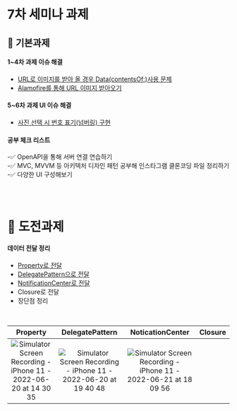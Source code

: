 # 7차 세미나 과제

## 🌱 기본과제
#### 1~4차 과제 이슈 해결
  - [URL로 이미지를 받아 올 경우 Data(contentsOf:)사용 문제](https://88yhtserof.tistory.com/52)
  - [Alamofire를 통해 URL 이미지 받아오기](https://88yhtserof.tistory.com/53)

#### 5~6차 과제 UI 이슈 해결
  - [사진 선택 시 번호 표기(넘버링) 구현](https://88yhtserof.tistory.com/55)

#### 공부 체크 리스트<br>
  -✅ OpenAPI을 통해 서버 연결 연습하기<br>
  -✅ MVC, MVVM 등 아키텍처 디자인 패턴 공부해 인스타그램 클론코딩 파일 정리하기<br>
  -✅ 다양한 UI 구성해보기<br>
  
<br>
<br>

# 🌿 도전과제
#### 데이터 전달 정리
  - [Property로 전달](https://88yhtserof.tistory.com/56)
  - [DelegatePattern으로 전달](https://88yhtserof.tistory.com/57)
  - [NotificationCenter로 전달](https://88yhtserof.tistory.com/58)
  - Closure로 전달
  - 장단점 정리
<br>

|Property|DelegatePattern|NoticationCenter|Closure|
| :-----------: | :-----------: | :-----------: | :-----------: |
| ![Simulator Screen Recording - iPhone 11 - 2022-06-20 at 14 30 35](https://user-images.githubusercontent.com/65601189/174598327-2d75d313-b329-44c4-b2e7-4b06657ad630.gif)| ![Simulator Screen Recording - iPhone 11 - 2022-06-20 at 19 40 48](https://user-images.githubusercontent.com/65601189/174598366-51a5161e-c507-47c8-8260-c3b4e135a171.gif)|![Simulator Screen Recording - iPhone 11 - 2022-06-21 at 18 09 56](https://user-images.githubusercontent.com/65601189/174765703-aeb4dca8-81b8-4dea-926a-f095421cb767.gif)||
